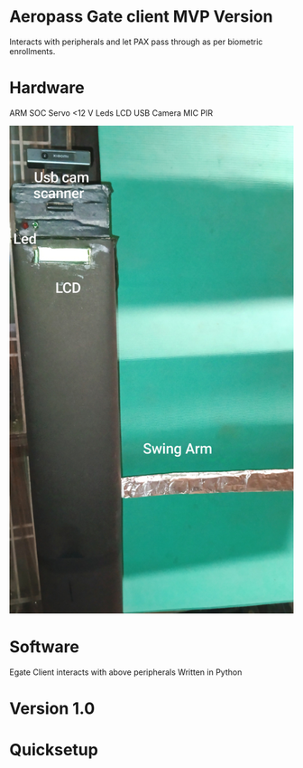 Aeropass Gate client MVP Version 
====================

Interacts with peripherals and let PAX pass through as per biometric enrollments.

Hardware
========
ARM SOC 
Servo <12 V
Leds
LCD
USB Camera
MIC
PIR

![Egate](egate.jpg)

Software
==========
Egate Client interacts with above peripherals 
Written in Python 

Version 1.0
===========

Quicksetup 
==========


